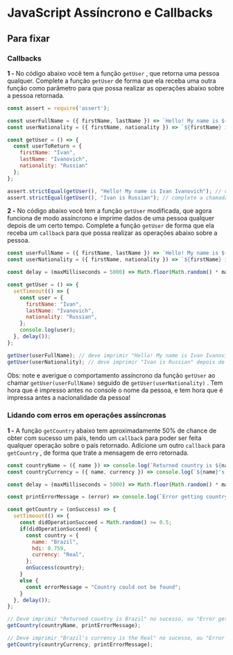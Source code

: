 # JavaScript Assíncrono e Callbacks

## Para fixar

### Callbacks

**1 -** No código abaixo você tem a função `getUser` , que retorna uma pessoa qualquer. Complete a função `getUser` de forma que ela receba uma outra função como parâmetro para que possa realizar as operações abaixo sobre a pessoa retornada.

```js
const assert = require('assert');

const userFullName = ({ firstName, lastName }) => `Hello! My name is ${firstName} ${lastName}`;
const userNationality = ({ firstName, nationality }) => `${firstName} is ${nationality}`;

const getUser = () => {
  const userToReturn = {
    firstName: "Ivan",
    lastName: "Ivanovich",
    nationality: "Russian"
  };
};

assert.strictEqual(getUser(), "Hello! My name is Ivan Ivanovich"); // complete a chamada da função de getUser
assert.strictEqual(getUser(), "Ivan is Russian"); // complete a chamada da função de getUser
```

**2 -** No código abaixo você tem a função `getUser` modificada, que agora funciona de modo assíncrono e imprime dados de uma pessoa qualquer depois de um certo tempo. Complete a função `getUser` de forma que ela receba um `callback` para que possa realizar as operações abaixo sobre a pessoa.


```js
const userFullName = ({ firstName, lastName }) => `Hello! My name is ${firstName} ${lastName}`;
const userNationality = ({ firstName, nationality }) => `${firstName} is ${nationality}`;

const delay = (maxMilliseconds = 5000) => Math.floor(Math.random() * maxMilliseconds);

const getUser = () => {
  setTimeout(() => {
    const user = {
      firstName: "Ivan",
      lastName: "Ivanovich",
      nationality: "Russian",
    };
    console.log(user);
  }, delay());
};

getUser(userFullName); // deve imprimir "Hello! My name is Ivan Ivanovich" depois de um certo tempo
getUser(userNationality); // deve imprimir "Ivan is Russian" depois de um certo tempo
```

Obs: note e averigue o comportamento assíncrono da função `getUser` ao chamar `getUser(userFullName)` seguido de `getUser(userNationality)` . Tem hora que é impresso antes no console o nome da pessoa, e tem hora que é impressa antes a nacionalidade da pessoa!

### Lidando com erros em operações assíncronas

**1 -** A função `getCountry` abaixo tem aproximadamente 50% de chance de obter com sucesso um país, tendo um `callback` para poder ser feita qualquer operação sobre o país retornado. Adicione um outro `callback` para `getCountry` , de forma que trate a mensagem de erro retornada.

```js
const countryName = ({ name }) => console.log(`Returned country is ${name}`);
const countryCurrency = ({ name, currency }) => console.log(`${name}'s currency is the ${currency}`);

const delay = (maxMilliseconds = 5000) => Math.floor(Math.random() * maxMilliseconds);

const printErrorMessage = (error) => console.log(`Error getting country: ${error}`);

const getCountry = (onSuccess) => {
  setTimeout(() => {
    const didOperationSucceed = Math.random() >= 0.5;
    if(didOperationSucceed) {
      const country = {
        name: "Brazil",
        hdi: 0.759,
        currency: "Real",
      };
      onSuccess(country);
    }
    else {
      const errorMessage = "Country could not be found";
    }
  }, delay());
};

// Deve imprimir "Returned country is Brazil" no sucesso, ou "Error getting country: Country could not be found" em falha
getCountry(countryName, printErrorMessage);

// Deve imprimir "Brazil's currency is the Real" no sucesso, ou "Error getting country: Country could not be found" em falha
getCountry(countryCurrency, printErrorMessage);
```

